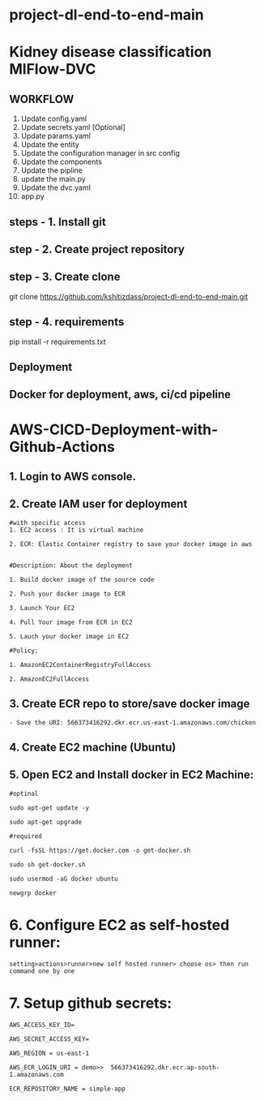 # project-dl-end-to-end-main

# Kidney disease classification MlFlow-DVC

## WORKFLOW
1. Update config.yaml
2. Update secrets.yaml [Optional]
3. Update params.yaml
4. Update the entity
5. Update the configuration manager in src config
6. Update the components
7. Update the pipline
8. update the main.py
9. Update the dvc.yaml
10. app.py

## steps - 1. Install git

## step - 2. Create project repository

## step - 3. Create clone
git clone https://github.com/kshitizdass/project-dl-end-to-end-main.git

## step - 4. requirements
pip install -r requirements.txt

## Deployment
## Docker for deployment, aws, ci/cd pipeline



# AWS-CICD-Deployment-with-Github-Actions

## 1. Login to AWS console.

## 2. Create IAM user for deployment

    #with specific access
    1. EC2 access : It is virtual machine

    2. ECR: Elastic Container registry to save your docker image in aws


    #Description: About the deployment

    1. Build docker image of the source code

    2. Push your docker image to ECR

    3. Launch Your EC2 

    4. Pull Your image from ECR in EC2

    5. Lauch your docker image in EC2

    #Policy:

    1. AmazonEC2ContainerRegistryFullAccess

    2. AmazonEC2FullAccess

    
## 3. Create ECR repo to store/save docker image
    - Save the URI: 566373416292.dkr.ecr.us-east-1.amazonaws.com/chicken

    
## 4. Create EC2 machine (Ubuntu) 

## 5. Open EC2 and Install docker in EC2 Machine:
    
    
    #optinal

    sudo apt-get update -y

    sudo apt-get upgrade
    
    #required

    curl -fsSL https://get.docker.com -o get-docker.sh

    sudo sh get-docker.sh

    sudo usermod -aG docker ubuntu

    newgrp docker
    
# 6. Configure EC2 as self-hosted runner:
    setting>actions>runner>new self hosted runner> choose os> then run command one by one


# 7. Setup github secrets:

    AWS_ACCESS_KEY_ID=

    AWS_SECRET_ACCESS_KEY=

    AWS_REGION = us-east-1

    AWS_ECR_LOGIN_URI = demo>>  566373416292.dkr.ecr.ap-south-1.amazonaws.com

    ECR_REPOSITORY_NAME = simple-app
